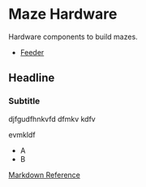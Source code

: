 # Maze Hardware

Hardware components to build mazes.

* [Feeder](feeder/info.md)


## Headline
### Subtitle

djfgudfhnkvfd
dfmkv
kdfv

evmkldf

* A
* B

[Markdown Reference](https://github.com/adam-p/markdown-here/wiki/Markdown-Cheatsheet)
